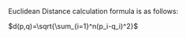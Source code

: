 

Euclidean Distance calculation formula is as follows:


$d(p,q)=\sqrt{\sum_{i=1}^n(p_i-q_i)^2}$
​
